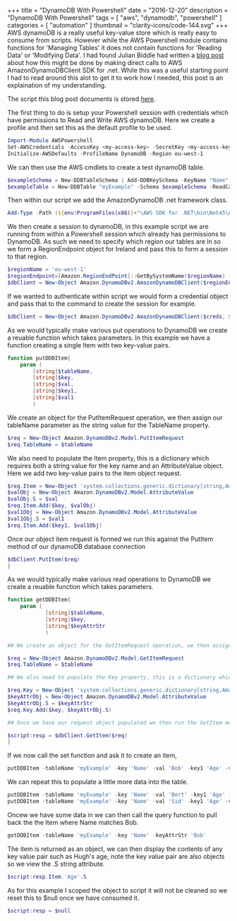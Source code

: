+++
title = "DynamoDB With Powershell"
date = "2016-12-20"
description = "DynamoDB With Powershell"
tags = [
    "aws",
    "dynamodb",
    "powershell"
]
categories = [
    "automation"
]
thumbnail = "clarity-icons/code-144.svg"
+++
AWS dynamoDB is a really useful key-value store which is really easy to consume from scripts. However while the AWS Powershell module contains functions for 'Managing Tables' it does not contain functions for 'Reading Data' or 'Modifying Data'.  I had found Julian Biddle had written a [blog post](https://anoriginalidea.wordpress.com/2015/01/20/using-amazon-aws-dynamodb-from-powershell/) about how this might be done by making direct calls to AWS AmazonDynamoDBClient SDK for .net. While this was a useful starting point I had to read around this alot to get it to work how I needed, this post is an explaination of my understanding.

The script this blog post documents is stored [here](https://github.com/darrylcauldwell/dynamoDB-powershell/blob/master/dynamoDB.ps1).

The first thing to do is setup your Powershell session with credentials which have permissions to Read and Write AWS dynamoDB. Here we create a profile and then set this as the default profile to be used.

```powershell
Import-Module AWSPowershell
Set-AWSCredentials -AccessKey <my-access-key> -SecretKey <my-access-key-secret> -StoreAs DynamoDB
Initialize-AWSDefaults -ProfileName DynamoDB -Region eu-west-1
```

We can then use the AWS cmdlets to create a test dynamoDB table.

```powershell
$exampleSchema = New-DDBTableSchema | Add-DDBKeySchema -KeyName "Name" -KeyDataType "S"
$exampleTable = New-DDBTable "myExample" -Schema $exampleSchema -ReadCapacity 5 -WriteCapacity 5
```

Then within our script we add the AmazonDynamoDB .net framework class.

```powershell
Add-Type -Path (${env:ProgramFiles(x86)}+"\AWS SDK for .NET\bin\Net45\AWSSDK.DynamoDBv2.dll")
```

We then create a session to dynamoDB, in this example script we are running from within a Powershell session which already has permissions to DynamoDB. As such we need to specify which region our tables are in so we form a RegionEndpoint object for Ireland and pass this to form a session to that region.

```powershell
$regionName = 'eu-west-1'
$regionEndpoint=[Amazon.RegionEndPoint]::GetBySystemName($regionName)
$dbClient = New-Object Amazon.DynamoDBv2.AmazonDynamoDBClient($regionEndpoint)
```

If we wanted to authenticate within script we would form a credential object and pass that to the command to create the session for example.

```powershell
$dbClient = New-Object Amazon.DynamoDBv2.AmazonDynamoDBClient($creds, $regionEndpoint).
```

As we would typically make various put operations to DynamoDB we create a reuable function which takes parameters. In this example we have a function creating a single Item with two key-value pairs.

```powershell
function putDDBItem{
    param (
        [string]$tableName,
        [string]$key,
        [string]$val,
        [string]$key1,
        [string]$val1
        )
```

We create an object for the PutItemRequest operation, we then assign our tableName parameter as the string value for the TableName property. 

```powershell
$req = New-Object Amazon.DynamoDBv2.Model.PutItemRequest
$req.TableName = $tableName
```

We also need to populate the Item property, this is a dictionary which requires both a string value for the key name and an AttributeValue object. Here we add two key-value pairs to the item object request.

```powershell
$req.Item = New-Object 'system.collections.generic.dictionary[string,Amazon.DynamoDBv2.Model.AttributeValue]'
$valObj = New-Object Amazon.DynamoDBv2.Model.AttributeValue
$valObj.S = $val
$req.Item.Add($key, $valObj)
$val1Obj = New-Object Amazon.DynamoDBv2.Model.AttributeValue
$val1Obj.S = $val1
$req.Item.Add($key1, $val1Obj)
```

Once our object item request is formed we run this against the PutItem method of our dynamoDB database connection

```powershell
$dbClient.PutItem($req)
}
```

As we would typically make various read operations to DynamoDB we create a reuable function which takes parameters. 

```powershell
function getDDBItem{
    param (
            [string]$tableName,
            [string]$key,
            [string]$keyAttrStr
            )

## We create an object for the GetItemRequest operation, we then assign our tableName parameter as the string value for the TableName property. 

$req = New-Object Amazon.DynamoDBv2.Model.GetItemRequest
$req.TableName = $tableName

## We also need to populate the Key property, this is a dictionary which requires both a string value for the key name and an AttributeValue object for the value matching the Item we want to extract. The full command syntax can be found [here](http://docs.aws.amazon.com/sdkfornet/v3/apidocs/items/DynamoDBv2/TDynamoDBv2GetItemRequest.html).

$req.Key = New-Object 'system.collections.generic.dictionary[string,Amazon.DynamoDBv2.Model.AttributeValue]'
$keyAttrObj = New-Object Amazon.DynamoDBv2.Model.AttributeValue
$keyAttrObj.S = $keyAttrStr
$req.Key.Add($key, $keyAttrObj.S)

## Once we have our request object populated we then run the GetItem method and pass it the object we have formed. Here I adjust the scope of the object to script so this can be used within the script outside of the function.

$script:resp = $dbClient.GetItem($req)
}
```

If we now call the set function and ask it to create an item,

```powershell
putDDBItem -tableName 'myExample' -key 'Name' -val 'Bob' -key1 'Age' -val1 '21'
```

We can repeat this to populate a little more data into the table.

```powershell
putDDBItem -tableName 'myExample' -key 'Name' -val 'Bert' -key1 'Age' -val1 '22'
putDDBItem -tableName 'myExample' -key 'Name' -val 'Sid' -key1 'Age' -val1 '23'
```

Oncew we have some data in we can then call the query function to pull back the the Item where Name matches Bob. 

```powershell
getDDBItem -tableName 'myExample' -key 'Name' -keyAttrStr 'Bob'
```

The item is returned as an object, we can then display the contents of any key value pair such as Hugh's age,  note the key value pair are also objects so we view the .S string attribute.

```powershell
$script:resp.Item.'Age'.S
```

As for this example I scoped the object to script it will not be cleaned so we reset this to $null once we have consumed it.

```powershell
$script:resp = $null
```
